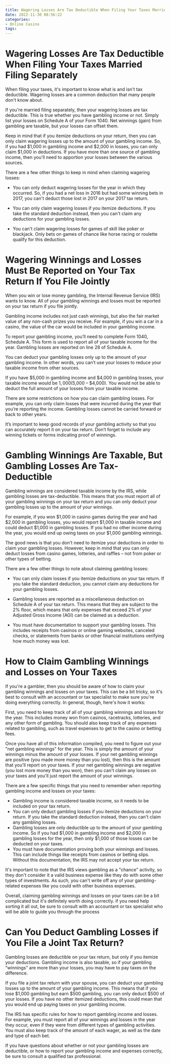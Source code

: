 ```yaml
---
title: Wagering Losses Are Tax Deductible When Filing Your Taxes Married Filing Separately
date: 2022-11-30 08:56:22
categories:
- Online Casino
tags:
---
```



#  Wagering Losses Are Tax Deductible When Filing Your Taxes Married Filing Separately

When filing your taxes, it's important to know what is and isn't tax deductible. Wagering losses are a common deduction that many people don't know about.

If you're married filing separately, then your wagering losses are tax deductible. This is true whether you have gambling income or not. Simply list your losses on Schedule A of your Form 1040. Net winnings (gain) from gambling are taxable, but your losses can offset them.

Keep in mind that if you itemize deductions on your return, then you can only claim wagering losses up to the amount of your gambling income. So, if you had $1,000 in gambling income and $2,000 in losses, you can only claim $1,000 in deductions. If you have more than one source of gambling income, then you'll need to apportion your losses between the various sources.

There are a few other things to keep in mind when claiming wagering losses:

- You can only deduct wagering losses for the year in which they occurred. So, if you had a net loss in 2016 but had some winning bets in 2017, you can't deduct those lost in 2017 on your 2017 tax return.

- You can only claim wagering losses if you itemize deductions. If you take the standard deduction instead, then you can't claim any deductions for your gambling losses.

- You can't claim wagering losses for games of skill like poker or blackjack. Only bets on games of chance like horse racing or roulette qualify for this deduction.

#  Wagering Winnings and Losses Must Be Reported on Your Tax Return If You File Jointly

When you win or lose money gambling, the Internal Revenue Service (IRS) wants to know. All of your gambling winnings and losses must be reported on your tax return if you file jointly.

Gambling income includes not just cash winnings, but also the fair market value of any non-cash prizes you receive. For example, if you win a car in a casino, the value of the car would be included in your gambling income.

To report your gambling income, you’ll need to complete Form 1040, Schedule A. This form is used to report all of your taxable income for the year. Gambling losses are reported on line 28 of Schedule A.

You can deduct your gambling losses only up to the amount of your gambling income. In other words, you can’t use your losses to reduce your taxable income from other sources.

If you have $5,000 in gambling income and $4,000 in gambling losses, your taxable income would be $1,000 ($5,000 – $4,000). You would not be able to deduct the full amount of your losses from your taxable income.

There are some restrictions on how you can claim gambling losses. For example, you can only claim losses that were incurred during the year that you’re reporting the income. Gambling losses cannot be carried forward or back to other years.

It’s important to keep good records of your gambling activity so that you can accurately report it on your tax return. Don’t forget to include any winning tickets or forms indicating proof of winnings.

#  Gambling Winnings Are Taxable, But Gambling Losses Are Tax-Deductible

Gambling winnings are considered taxable income by the IRS, while gambling losses are tax-deductible. This means that you must report all of your gambling winnings on your tax return and you can only deduct your gambling losses up to the amount of your winnings.

For example, if you won $1,000 in casino games during the year and had $2,000 in gambling losses, you would report $1,000 in taxable income and could deduct $1,000 in gambling losses. If you had no other income during the year, you would end up owing taxes on your $1,000 gambling winnings.

The good news is that you don't need to itemize your deductions in order to claim your gambling losses. However, keep in mind that you can only deduct losses from casino games, lotteries, and raffles – not from poker or other types of betting.

There are a few other things to note about claiming gambling losses:

* You can only claim losses if you itemize deductions on your tax return. If you take the standard deduction, you cannot claim any deductions for your gambling losses.

* Gambling losses are reported as a miscellaneous deduction on Schedule A of your tax return. This means that they are subject to the 2% floor, which means that only expenses that exceed 2% of your Adjusted Gross Income (AGI) can be claimed as a deduction.

* You must have documentation to support your gambling losses. This includes receipts from casinos or online gaming websites, canceled checks, or statements from banks or other financial institutions verifying how much money was lost.

#  How to Claim Gambling Winnings and Losses on Your Taxes

If you're a gambler, then you should be aware of how to claim your gambling winnings and losses on your taxes. This can be a bit tricky, so it's best to consult with an accountant or tax specialist to make sure you're doing everything correctly. In general, though, here's how it works:

First, you need to keep track of all of your gambling winnings and losses for the year. This includes money won from casinos, racetracks, lotteries, and any other form of gambling. You should also keep track of any expenses related to gambling, such as travel expenses to get to the casino or betting fees.

Once you have all of this information compiled, you need to figure out your "net gambling winnings" for the year. This is simply the amount of your winnings minus the amount of your losses. If your net gambling winnings are positive (you made more money than you lost), then this is the amount that you'll report on your taxes. If your net gambling winnings are negative (you lost more money than you won), then you can't claim any losses on your taxes and you'll just report the amount of your winnings.

There are a few specific things that you need to remember when reporting gambling income and losses on your taxes:

- Gambling income is considered taxable income, so it needs to be included on your tax return.
- You can only deduct gambling losses if you itemize deductions on your return. If you take the standard deduction instead, then you can't claim any gambling losses.
- Gambling losses are only deductible up to the amount of your gambling income. So if you had $1,000 in gambling income and $2,000 in gambling losses for the year, then only $1,000 of those losses can be deducted on your taxes.
- You must have documentation proving both your winnings and losses. This can include things like receipts from casinos or betting slips. Without this documentation, the IRS may not accept your tax return.

It's important to note that the IRS views gambling as a "chance" activity, so they don't consider it a valid business expense like they do with some other types of investments. As such, you can't write off any of your gambling-related expenses like you could with other business expenses.

Overall, claiming gambling winnings and losses on your taxes can be a bit complicated but it's definitely worth doing correctly. if you need help sorting it all out, be sure to consult with an accountant or tax specialist who will be able to guide you through the process

#  Can You Deduct Gambling Losses if You File a Joint Tax Return?

Gambling losses are deductible on your tax return, but only if you itemize your deductions. Gambling income is also taxable, so if your gambling “winnings” are more than your losses, you may have to pay taxes on the difference.

If you file a joint tax return with your spouse, you can deduct your gambling losses up to the amount of your gambling income. This means that if you lose $1,000 gambling but earn $500 gambling, you can only deduct $500 of your losses. If you have no other itemized deductions, this could mean that you would end up paying taxes on your gambling income.

The IRS has specific rules for how to report gambling income and losses. For example, you must report all of your winnings and losses in the year they occur, even if they were from different types of gambling activities. You must also keep track of the amount of each wager, as well as the date and type of each bet.

If you have questions about whether or not your gambling losses are deductible, or how to report your gambling income and expenses correctly, be sure to consult a qualified tax professional.